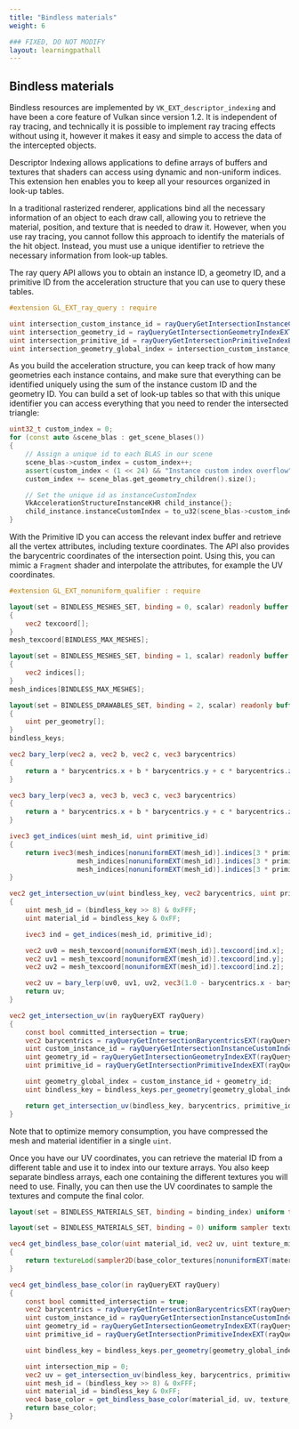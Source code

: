 ```yaml
---
title: "Bindless materials"
weight: 6

### FIXED, DO NOT MODIFY
layout: learningpathall
---
```


## Bindless materials

Bindless resources are implemented by `VK_EXT_descriptor_indexing` and have been a core feature of Vulkan since version 1.2. It is independent of ray tracing, and technically it is possible to implement ray tracing effects without using it, however it makes it easy and simple to access the data of the intercepted objects.

Descriptor Indexing allows applications to define arrays of buffers and textures that shaders can access using dynamic and non-uniform indices. This extension hen enables you to keep all your resources organized in look-up tables.

In a traditional rasterized renderer, applications bind all the necessary information of an object to each draw call, allowing you to retrieve the material, position, and texture that is needed to draw it. However, when you use ray tracing, you cannot follow this approach to identify the materials of the hit object. Instead, you must use a unique identifier to retrieve the necessary information from look-up tables.

The ray query API allows you to obtain an instance ID, a geometry ID, and a primitive ID from the acceleration structure that you can use to query these tables.

``` glsl
#extension GL_EXT_ray_query : require

uint intersection_custom_instance_id = rayQueryGetIntersectionInstanceCustomIndexEXT(rayQuery, committed_intersection);
uint intersection_geometry_id = rayQueryGetIntersectionGeometryIndexEXT(rayQuery, committed_intersection);
uint intersection_primitive_id = rayQueryGetIntersectionPrimitiveIndexEXT(rayQuery, committed_intersection);
uint intersection_geometry_global_index = intersection_custom_instance_id + intersection_geometry_id;
```

As you build the acceleration structure, you can keep track of how many geometries each instance contains, and make sure that everything can be identified uniquely using the sum of the instance custom ID and the geometry ID. You can build a set of look-up tables so that with this unique identifier you can access everything that you need to render the intersected triangle:

``` cpp
uint32_t custom_index = 0;
for (const auto &scene_blas : get_scene_blases())
{
    // Assign a unique id to each BLAS in our scene
    scene_blas->custom_index = custom_index++;
    assert(custom_index < (1 << 24) && "Instance custom index overflow");
    custom_index += scene_blas.get_geometry_children().size();

    // Set the unique id as instanceCustomIndex
    VkAccelerationStructureInstanceKHR child_instance{};
    child_instance.instanceCustomIndex = to_u32(scene_blas->custom_index);
}
```

With the Primitive ID you can access the relevant index buffer and retrieve all the vertex attributes, including texture coordinates. The API also provides the barycentric coordinates of the intersection point. Using this, you can mimic a `Fragment` shader and interpolate the attributes, for example the UV coordinates.

``` glsl
#extension GL_EXT_nonuniform_qualifier : require

layout(set = BINDLESS_MESHES_SET, binding = 0, scalar) readonly buffer Mesh_texcoord_Buffer
{
    vec2 texcoord[];
}
mesh_texcoord[BINDLESS_MAX_MESHES];

layout(set = BINDLESS_MESHES_SET, binding = 1, scalar) readonly buffer Mesh_indices_Buffer
{
    vec2 indices[];
}
mesh_indices[BINDLESS_MAX_MESHES];

layout(set = BINDLESS_DRAWABLES_SET, binding = 2, scalar) readonly buffer BindlessKeysBuffer
{
    uint per_geometry[];
}
bindless_keys;

vec2 bary_lerp(vec2 a, vec2 b, vec2 c, vec3 barycentrics)
{
    return a * barycentrics.x + b * barycentrics.y + c * barycentrics.z;
}

vec3 bary_lerp(vec3 a, vec3 b, vec3 c, vec3 barycentrics)
{
    return a * barycentrics.x + b * barycentrics.y + c * barycentrics.z;
}

ivec3 get_indices(uint mesh_id, uint primitive_id)
{
    return ivec3(mesh_indices[nonuniformEXT(mesh_id)].indices[3 * primitive_id + 0],
                 mesh_indices[nonuniformEXT(mesh_id)].indices[3 * primitive_id + 1],
                 mesh_indices[nonuniformEXT(mesh_id)].indices[3 * primitive_id + 2]);
}

vec2 get_intersection_uv(uint bindless_key, vec2 barycentrics, uint primitive_id)
{
    uint mesh_id = (bindless_key >> 8) & 0xFFF;
    uint material_id = bindless_key & 0xFF;

    ivec3 ind = get_indices(mesh_id, primitive_id);

    vec2 uv0 = mesh_texcoord[nonuniformEXT(mesh_id)].texcoord[ind.x];
    vec2 uv1 = mesh_texcoord[nonuniformEXT(mesh_id)].texcoord[ind.y];
    vec2 uv2 = mesh_texcoord[nonuniformEXT(mesh_id)].texcoord[ind.z];

    vec2 uv = bary_lerp(uv0, uv1, uv2, vec3(1.0 - barycentrics.x - barycentrics.y, barycentrics.x, barycentrics.y));
    return uv;
}

vec2 get_intersection_uv(in rayQueryEXT rayQuery)
{
    const bool committed_intersection = true;
    vec2 barycentrics = rayQueryGetIntersectionBarycentricsEXT(rayQuery, committed_intersection);
    uint custom_instance_id = rayQueryGetIntersectionInstanceCustomIndexEXT(rayQuery, committed_intersection);
    uint geometry_id = rayQueryGetIntersectionGeometryIndexEXT(rayQuery, committed_intersection);
    uint primitive_id = rayQueryGetIntersectionPrimitiveIndexEXT(rayQuery, committed_intersection);

    uint geometry_global_index = custom_instance_id + geometry_id;
    uint bindless_key = bindless_keys.per_geometry[geometry_global_index];

    return get_intersection_uv(bindless_key, barycentrics, primitive_id);
}
```

Note that to optimize memory consumption, you have compressed the mesh and material identifier in a single `uint`.

Once you have our UV coordinates, you can retrieve the material ID from a different table and use it to index into our texture arrays. You also keep separate bindless arrays, each one containing the different textures you will need to use. Finally, you can then use the UV coordinates to sample the textures and compute the final color.

``` glsl
layout(set = BINDLESS_MATERIALS_SET, binding = binding_index) uniform texture2D base_color_textures[BINDLESS_MAX_MATERIALS];

layout(set = BINDLESS_MATERIALS_SET, binding = 0) uniform sampler texture_sampler;

vec4 get_bindless_base_color(uint material_id, vec2 uv, uint texture_mip)
{
    return textureLod(sampler2D(base_color_textures[nonuniformEXT(material_id)], texture_sampler), uv, intersection_mip).rgba;
}

vec4 get_bindless_base_color(in rayQueryEXT rayQuery)
{
    const bool committed_intersection = true;
    vec2 barycentrics = rayQueryGetIntersectionBarycentricsEXT(rayQuery, committed_intersection);
    uint custom_instance_id = rayQueryGetIntersectionInstanceCustomIndexEXT(rayQuery, committed_intersection);
    uint geometry_id = rayQueryGetIntersectionGeometryIndexEXT(rayQuery, committed_intersection);
    uint primitive_id = rayQueryGetIntersectionPrimitiveIndexEXT(rayQuery, committed_intersection);

    uint bindless_key = bindless_keys.per_geometry[geometry_global_index];

    uint intersection_mip = 0;
    vec2 uv = get_intersection_uv(bindless_key, barycentrics, primitive_id);
    uint mesh_id = (bindless_key >> 8) & 0xFFF;
    uint material_id = bindless_key & 0xFF;
    vec4 base_color = get_bindless_base_color(material_id, uv, texture_mip);
    return base_color;
}
```